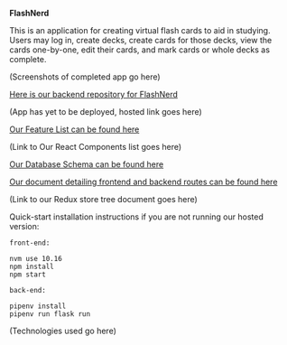 **FlashNerd** 

This is an application for creating virtual flash cards to aid in studying. Users may log in, create decks, create cards for those decks, view the cards one-by-one, edit their cards, and mark cards or whole decks as complete.

(Screenshots of completed app go here)

[Here is our backend repository for FlashNerd](https://github.com/SauceKnight/backend_flashcard)

(App has yet to be deployed, hosted link goes here)

[Our Feature List can be found here](https://github.com/SauceKnight/frontend_flashcard/blob/master/documentation/feature_list.md)

(Link to Our React Components list goes here)

[Our Database Schema can be found here](https://github.com/SauceKnight/frontend_flashcard/blob/master/documentation/schema.png)

[Our document detailing frontend and backend routes can be found here](https://github.com/SauceKnight/frontend_flashcard/blob/master/documentation/routes.md)

(Link to our Redux store tree document goes here)

Quick-start installation instructions if you are not running our hosted version:  

    front-end:    
    
    nvm use 10.16    
    npm install    
    npm start    

    back-end:     
    
    pipenv install    
    pipenv run flask run    

(Technologies used go here)
